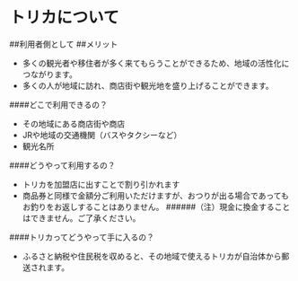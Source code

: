 # トリカについて
##利用者側として
##メリット
* 多くの観光者や移住者が多く来てもらうことができるため、地域の活性化につながります。
* 多くの人が地域に訪れ、商店街や観光地を盛り上げることができます。
  
####どこで利用できるの？
* その地域にある商店街や商店
* JRや地域の交通機関（バスやタクシーなど）
* 観光名所
  
  
  
  
####どうやって利用するの？
* トリカを加盟店に出すことで割り引かれます
* 商品券と同様で金額分ご利用いただけますが、おつりが出る場合であってもお釣りをお返しすることはありません。
######（注）現金に換金することはできません。ご了承ください。
  
####トリカってどうやって手に入るの？
* ふるさと納税や住民税を収めると、その地域で使えるトリカが自治体から郵送されます。

